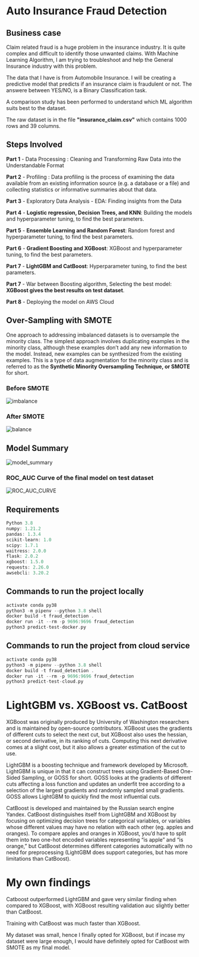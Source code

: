 # Auto Insurance Fraud Detection

## Business case

Claim related fraud is a huge problem in the insurance industry. It is quite complex and difficult to identify those unwanted claims. With Machine Learning Algorithm, I am trying to troubleshoot and help the General Insurance industry with this problem.

The data that I have is from Automobile Insurance. I will be creating a predictive model that predicts if an insurance claim is fraudulent or not. The answere between YES/NO, is a Binary Classification task.

A comparison study has been performed to understand which ML algorithm suits best to the dataset.

The raw dataset is in the file **"insurance_claim.csv"** which contains 1000 rows and 39 columns.

## Steps Involved

**Part 1** - Data Processing : Cleaning and Transforming Raw Data into the Understandable Format

**Part 2** - Profiling : Data profiling is the process of examining the data available from an existing information source (e.g. a database or a file) and collecting statistics or informative summaries about that data.

**Part 3** - Exploratory Data Analysis - EDA: Finding insights from the Data

**Part 4** - **Logistic regression, Decision Trees, and KNN**: Building the models and hyperparameter tuning, to find the best parameters.

**Part 5** - **Ensemble Learning and Random Forest**: Random forest and hyperparameter tuning, to find the best parameters.

**Part 6** - **Gradient Boosting and XGBoost**: XGBoost and hyperparameter tuning, to find the best parameters.

**Part 7** - **LightGBM and CatBoost**: Hyperparameter tuning, to find the best parameters.

**Part 7** - War between Boosting algorithm, Selecting the best model: **XGBoost gives the best results on test dataset**.

**Part 8** - Deploying the model on AWS Cloud

## Over-Sampling with SMOTE

One approach to addressing imbalanced datasets is to oversample the minority class. 
The simplest approach involves duplicating examples in the minority class, although these examples don’t add any new information to the model. 
Instead, new examples can be synthesized from the existing examples. 
This is a type of data augmentation for the minority class and is referred to as the **Synthetic Minority Oversampling Technique, or SMOTE** for short.

### Before SMOTE

![imbalance](https://user-images.githubusercontent.com/69073063/139042277-cfe8f2c5-7e13-4005-bebc-4359a1e9c2dd.png)

### After SMOTE

![balance](https://user-images.githubusercontent.com/69073063/139042373-cc1b2cda-c426-4f05-8643-cd43ea39a593.png)

## Model Summary

![model_summary](https://user-images.githubusercontent.com/69073063/138944750-e64b36dd-d05c-4fb7-9e6f-fbac7e466a53.png)

### ROC_AUC Curve of the final model on **test dataset**

![ROC_AUC_CURVE](https://user-images.githubusercontent.com/69073063/139042538-4933927c-1620-481f-aa20-655a01caaeb3.png)

## Requirements

```scala
Python 3.8
numpy: 1.21.2
pandas: 1.3.4
scikit-learn: 1.0
scipy: 1.7.1
waitress: 2.0.0
flask: 2.0.2
xgboost: 1.5.0
requests: 2.26.0
awsebcli: 3.20.2
``` 

## Commands to run the project locally

```scala
activate conda py38
python3 -m pipenv --python 3.8 shell 
docker build -t fraud_detection .
docker run -it --rm -p 9696:9696 fraud_detection
python3 predict-test-docker.py
``` 

## Commands to run the project from cloud service

```scala
activate conda py38
python3 -m pipenv --python 3.8 shell 
docker build -t fraud_detection .
docker run -it --rm -p 9696:9696 fraud_detection
python3 predict-test-cloud.py
``` 
# LightGBM vs. XGBoost vs. CatBoost 

XGBoost was originally produced by University of Washington researchers and is maintained by open-source contributors. XGBoost uses the gradients of different cuts to select the next cut, but XGBoost also uses the hessian, or second derivative, in its ranking of cuts. Computing this next derivative comes at a slight cost, but it also allows a greater estimation of the cut to use.

LightGBM is a boosting technique and framework developed by Microsoft. LightGBM is unique in that it can construct trees using Gradient-Based One-Sided Sampling, or GOSS for short. GOSS looks at the gradients of different cuts affecting a loss function and updates an underfit tree according to a selection of the largest gradients and randomly sampled small gradients. GOSS allows LightGBM to quickly find the most influential cuts.

CatBoost is developed and maintained by the Russian search engine Yandex. CatBoost distinguishes itself from LightGBM and XGBoost by focusing on optimizing decision trees for categorical variables, or variables whose different values may have no relation with each other (eg. apples and oranges). To compare apples and oranges in XGBoost, you’d have to split them into two one-hot encoded variables representing “is apple” and “is orange,” but CatBoost determines different categories automatically with no need for preprocessing (LightGBM does support categories, but has more limitations than CatBoost).

# My own findings

Catboost outperformed LightGBM and gave very similar finding when compared to XGBoost, with XGBoost resulting validation auc slightly better than CatBoost.

Training with CatBoost was much faster than XGBoost.

My dataset was small, hence I finally opted for XGBoost, but if incase my dataset were large enough, I would have definitely opted for CatBoost with SMOTE as my final model.
